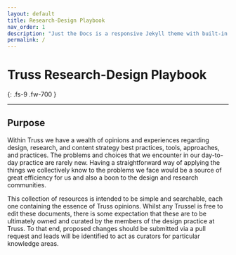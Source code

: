 ```yaml
---
layout: default
title: Research-Design Playbook
nav_order: 1
description: "Just the Docs is a responsive Jekyll theme with built-in search that is easily customizable and hosted on GitHub Pages."
permalink: /
---
```


# Truss Research-Design Playbook
{: .fs-9 .fw-700 }

---

## Purpose

Within Truss we have a wealth of opinions and experiences regarding design, research, and content strategy best practices, tools, approaches, and practices. The problems and choices that we encounter in our day-to-day practice are rarely new. Having a straightforward way of applying the things we collectively know to the problems we face would be a source of great efficiency for us and also a boon to the design and research communities.

This collection of resources is intended to be simple and searchable, each one containing the essence of Truss opinions. Whilst any Trussel is free to edit these documents, there is some expectation that these are to be ultimately owned and curated by the members of the design practice at Truss. To that end, proposed changes should be submitted via a pull request and leads will be identified to act as curators for particular knowledge areas.